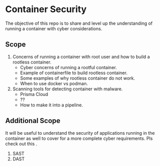 # Container Security
The objective of this repo is to share and level up the understanding of running a container with cyber considerations.

## Scope
1. Concerns of running a container with root user and how to build a rootless container.
   - Cyber concerns of running a rootful container.
   - Example of containerfile to build rootless container.
   - Some examples of why rootless container do not work.
   - When to use docker vs podman.
2. Scanning tools for detecting container with malware.
   - Prisma Cloud
   - ??
   - How to make it into a pipeline.

## Additional Scope
It will be useful to understand the security of applications running in the container as well to cover for a more complete cyber requirements. 
Pls check out this <repo>.
1. SAST
2. DAST

